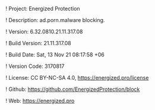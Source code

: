 ! Project: Energized Protection

! Description: ad.porn.malware blocking.

! Version: 6.32.0810.21.11.317.08

! Build Version: 21.11.317.08

! Build Date: Sat, 13 Nov 21 08:17:58 +06

! Version Code: 3170817

! License: CC BY-NC-SA 4.0, https://energized.pro/license

! Github: https://github.com/EnergizedProtection/block

! Web: https://energized.pro
